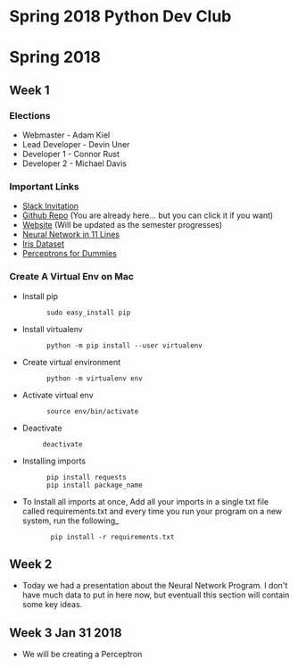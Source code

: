 # Spring 2018 Python Dev Club
# Spring 2018

## Week 1
### Elections 
 * Webmaster - Adam Kiel 
 * Lead Developer - Devin Uner
 * Developer 1 - Connor Rust
 * Developer 2 - Michael Davis

### Important Links
 * [Slack Invitation](https://join.slack.com/t/pythondevelopmentclub/shared_invite/enQtMzAwNzQzMjkxNjA1LTljMjYyZmZhOTA4M2IzODk1MDIyYjM4MzJkMGMzZmVlNWQ5ZWZmMDUyZjJlMGVlNDk0NjhlMmVhMzc3MzA2OWE)
 * [Github Repo](https://github.com/PythonDevelopmentClub/Spring2018) (You are already here... but you can click it if you want)
 * [Website](https://www.stuorg.iastate.edu/site/pythondev) (Will be updated as the semester progresses) 
 * [Neural Network in 11 Lines](https://iamtrask.github.io/2015/07/12/basic-python-network/)
 * [Iris Dataset](https://archive.ics.uci.edu/ml/machine-learning-databases/iris/iris.data)
 * [Perceptrons for Dummies](https://www.jilp.org/cbp/Daniel-slides.PDF)
 
### Create A Virtual Env on Mac
* Install pip  

			sudo easy_install pip
			
* Install virtualenv 
			
			python -m pip install --user virtualenv

* Create virtual environment      
			
			python -m virtualenv env

* Activate virtual env    

			source env/bin/activate
			
*  Deactivate 
   
			deactivate

* Installing imports  

			pip install requests 
			pip install package_name
			
* To Install all imports at once, Add all your imports in a single txt file called requirements.txt and every time you run your program on a new system, run the following_  
			 
			 pip install -r requirements.txt
 
## Week 2
 * Today we had a presentation about the Neural Network Program. I don't have much data to put in here now, but eventuall this section will contain some key ideas. 
 
## Week 3 Jan 31 2018
 * We will be creating a Perceptron 
